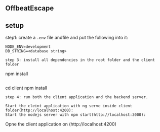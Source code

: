 ## OffbeatEscape

## setup 
step1: create a `.env` file andfile and put the following into it:

```
NODE_ENV=development
DB_STRING=<database string>
```

```
step 3: install all dependencies in the root folder and the client folder

```
npm install

```
```
cd client
npm install

```
step 4: run both the client application and the backend server.

Start the cleint application with ng serve inside client folder(http://localhost:4200):
Start the nodejs server with npm start(http://localhost:3000):

```
Opne the client application on (http://localhost:4200)
